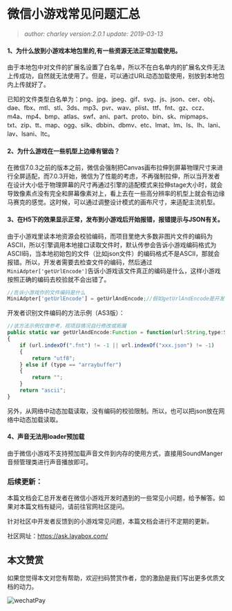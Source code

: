# 微信小游戏常见问题汇总

> *author: charley    version:2.0.1  update: 2019-03-13*

#### 1、为什么放到小游戏本地包里的,有一些资源无法正常加载使用。

由于本地包中对文件的扩展名设置了白名单，所以不在白名单内的扩展名文件无法上传成功，自然就无法使用了。但是，可以通过URL动态加载使用，别放到本地包内上传就好了。

已知的文件类型白名单为：png、jpg、jpeg、gif、svg、js、json、cer、obj、dae、fbx、mtl、stl、3ds、mp3、pvr、wav、plist、ttf、fnt、gz、ccz、m4a、mp4、bmp、atlas、swf、ani、part、proto、bin、sk、mipmaps、txt、zip、tt、map、ogg、silk、dbbin、dbmv、etc、lmat、lm、ls、lh、lani、lav、lsani、ltc。



#### 2、为什么游戏在一些机型上边缘有锯齿？

在微信7.0.3之前的版本之前，微信会强制把Canvas画布拉伸到屏幕物理尺寸来进行全屏适配，而7.0.3开始，微信为了性能的考虑，不再强制拉伸，所以当开发者在设计大小低于物理屏幕的尺寸再通过引擎的适配模式来拉伸stage大小时，就会导致像素点没有完全和屏幕像素对上，看上去在一些高分辨率的机型上就会有边缘马赛克的感觉。这时候，可以通过调整设计模式的画布尺寸，来适配主流机型。



#### 3、在H5下的效果显示正常，发布到小游戏后开始报错，报错提示与JSON有关。

由于小游戏里读本地资源会校验编码，而项目里绝大多数非图片文件的编码为ASCII，所以引擎调用本地接口读取文件时，默认传参会告诉小游戏编码格式为ASCII码，当本地初始包的文件（比如json文件）的编码格式不是ASCII，那就会报错。所以，开发者需要去检查文件的编码，然后通过`MiniAdpter['getUrlEncode']`告诉小游戏该文件真正的编码是什么，这样小游戏按照正确的编码去校验就不会出错了。

```js
//告诉小游戏你的文件编码是什么
MiniAdpter['getUrlEncode'] = getUrlAndEncode;//假如getUrlAndEncode是开发者识别文件编码的方法
```

开发者识别文件编码的方法示例（AS3版）：

```javascript
//该方法示例仅做参考，视项目情况自行修改或拓展
public static var getUrlAndEncode:Function = function(url:String,type:String):String
{
	if (url.indexOf(".fnt") != -1 || url.indexOf("xxx.json") != -1) 
    {
		return "utf8";
	} else if (type == "arraybuffer") 
    {
		return "";
	}
	return "ascii";
}
```



另外，从网络中动态加载读取，没有编码的校验限制。所以，也可以把json放在网络中动态加载读取。



#### 4、声音无法用loader预加载

由于微信小游戏不支持预加载声音文件到内存的使用方式，直接用SoundManger音频管理类进行声音播放即可。







### 后续更新：

本篇文档会汇总开发者在微信小游戏开发时遇到的一些常见小问题，给予解答。如果对本篇文档有疑问，请前往官网社区提问。

针对社区中开发者反馈到的小游戏常见问题，本篇文档会进行不定期的更新。

社区网址：https://ask.layabox.com/



## 本文赞赏

如果您觉得本文对您有帮助，欢迎扫码赞赏作者，您的激励是我们写出更多优质文档的动力。

![wechatPay](../../../wechatPay.jpg)